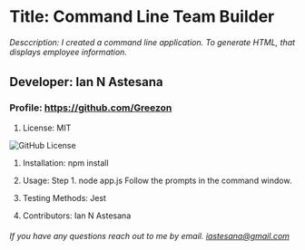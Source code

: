
# Title: Command Line Team Builder

###### Desccription: I created a command line application. To generate HTML, that displays employee information.

## Developer: Ian N Astesana

### Profile: https://github.com/Greezon
1. License:
   MIT

![GitHub License](https://img.shields.io/badge/license-MIT-blue.svg)

1. Installation: 
   npm install

1. Usage: 
    Step 1. node app.js
    Follow the prompts in the command window.

1. Testing Methods: 
    Jest

1. Contributors: 
    Ian N Astesana

###### If you have any questions reach out to me by email. iastesana@gmail.com
    